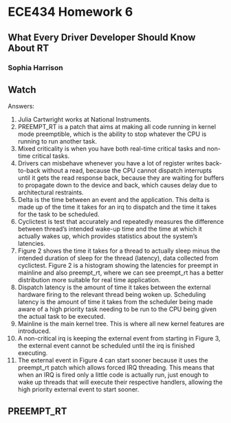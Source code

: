 # ECE434 Homework 6
## What Every Driver Developer Should Know About RT
### Sophia Harrison 

## Watch
Answers:
1. Julia Cartwright works at National Instruments.
2. PREEMPT_RT is a patch that aims at making all code running in kernel mode preemptible, which is the ability to stop whatever the CPU is running to run another task. 
3. Mixed criticality is when you have both real-time critical tasks and non-time critical tasks. 
4. Drivers can misbehave whenever you have a lot of register writes back-to-back without a read, because the CPU cannot dispatch interrupts until it gets the read response back, because they are waiting for buffers to propagate down to the device and back, which causes delay due to architectural restraints.
5. Delta is the time between an event and the application. This delta is made up of the time it takes for an irq to dispatch and the time it takes for the task to be scheduled.
6. Cyclictest is test that accurately and repeatedly measures the difference between  thread’s intended wake-up time and the time at which it actually wakes up, which provides statistics about the system’s latencies.
7. Figure 2 shows the time it takes for a thread to actually sleep minus the intended duration of sleep for the thread (latency), data collected from cyclictest. Figure 2 is a histogram showing the latencies for preempt in mainline and also preempt_rt, where we can see preempt_rt has a better distribution more suitable for real time application. 
8. Dispatch latency is the amount of time it takes between the external hardware firing to the relevant thread being woken up. Scheduling latency is the amount of time it takes from the scheduler being made aware of a high priority task needing to be run to the CPU being given the actual task to be executed. 
9. Mainline is the main kernel tree. This is where all new kernel features are introduced. 
10. A non-critical irq is keeping the external event from starting in Figure 3, the external event cannot be scheduled until the irq is finished executing.
11. The external event in Figure 4 can start sooner because it uses the preempt_rt patch which allows forced IRQ threading. This means that when an IRQ is fired only a little code is actually run, just enough to wake up threads that will execute their respective handlers, allowing the high priority external event to start sooner.

## PREEMPT_RT
